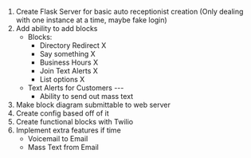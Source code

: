 1) Create Flask Server for basic auto receptionist creation (Only dealing with one instance at a time, maybe fake login)
2) Add ability to add blocks
	- Blocks:
		- Directory Redirect X
		- Say something X
		- Business Hours X
		- Join Text Alerts X
		- List options X
	- Text Alerts for Customers ---
		- Ability to send out mass text 
3) Make block diagram submittable to web server
4) Create config based off of it
5) Create functional blocks with Twilio
6) Implement extra features if time
	- Voicemail to Email
	- Mass Text from Email
